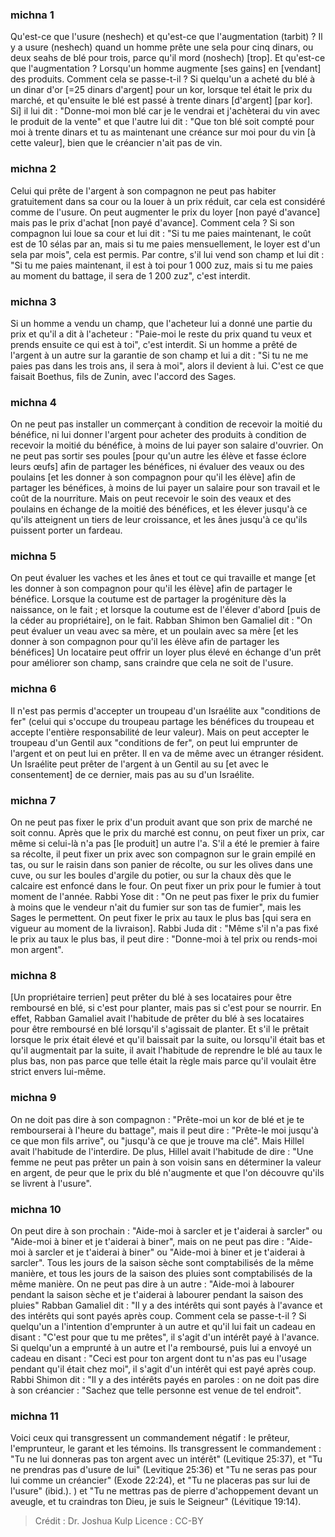 
### michna 1
Qu'est-ce que l'usure (neshech) et qu'est-ce que l'augmentation (tarbit) ? Il y a usure (neshech) quand un homme prête une sela pour cinq dinars, ou deux seahs de blé pour trois, parce qu'il mord (noshech) [trop]. Et qu'est-ce que l'augmentation ? Lorsqu'un homme augmente [ses gains] en [vendant] des produits. Comment cela se passe-t-il ? Si quelqu'un a acheté du blé à un dinar d'or [=25 dinars d'argent] pour un kor, lorsque tel était le prix du marché, et qu'ensuite le blé est passé à trente dinars [d'argent] [par kor]. Si] il lui dit : "Donne-moi mon blé car je le vendrai et j'achèterai du vin avec le produit de la vente" et que l'autre lui dit : "Que ton blé soit compté pour moi à trente dinars et tu as maintenant une créance sur moi pour du vin [à cette valeur], bien que le créancier n'ait pas de vin.

### michna 2
Celui qui prête de l'argent à son compagnon ne peut pas habiter gratuitement dans sa cour ou la louer à un prix réduit, car cela est considéré comme de l'usure. On peut augmenter le prix du loyer [non payé d'avance] mais pas le prix d'achat [non payé d'avance]. Comment cela ? Si son compagnon lui loue sa cour et lui dit : "Si tu me paies maintenant, le coût est de 10 sélas par an, mais si tu me paies mensuellement, le loyer est d'un sela par mois", cela est permis. Par contre, s'il lui vend son champ et lui dit : "Si tu me paies maintenant, il est à toi pour 1 000 zuz, mais si tu me paies au moment du battage, il sera de 1 200 zuz", c'est interdit.

### michna 3
Si un homme a vendu un champ, que l'acheteur lui a donné une partie du prix et qu'il a dit à l'acheteur : "Paie-moi le reste du prix quand tu veux et prends ensuite ce qui est à toi", c'est interdit. Si un homme a prêté de l'argent à un autre sur la garantie de son champ et lui a dit : "Si tu ne me paies pas dans les trois ans, il sera à moi", alors il devient à lui. C'est ce que faisait Boethus, fils de Zunin, avec l'accord des Sages.

### michna 4
On ne peut pas installer un commerçant à condition de recevoir la moitié du bénéfice, ni lui donner l'argent pour acheter des produits à condition de recevoir la moitié du bénéfice, à moins de lui payer son salaire d'ouvrier. On ne peut pas sortir ses poules [pour qu'un autre les élève et fasse éclore leurs œufs] afin de partager les bénéfices, ni évaluer des veaux ou des poulains [et les donner à son compagnon pour qu'il les élève] afin de partager les bénéfices, à moins de lui payer un salaire pour son travail et le coût de la nourriture. Mais on peut recevoir le soin des veaux et des poulains en échange de la moitié des bénéfices, et les élever jusqu'à ce qu'ils atteignent un tiers de leur croissance, et les ânes jusqu'à ce qu'ils puissent porter un fardeau.

### michna 5
On peut évaluer les vaches et les ânes et tout ce qui travaille et mange [et les donner à son compagnon pour qu'il les élève] afin de partager le bénéfice. Lorsque la coutume est de partager la progéniture dès la naissance, on le fait ; et lorsque la coutume est de l'élever d'abord [puis de la céder au propriétaire], on le fait. Rabban Shimon ben Gamaliel dit :  "On peut évaluer un veau avec sa mère, et un poulain avec sa mère [et les donner à son compagnon pour qu'il les élève afin de partager les bénéfices] Un locataire peut offrir un loyer plus élevé en échange d'un prêt pour améliorer son champ, sans craindre que cela ne soit de l'usure.

### michna 6
Il n'est pas permis d'accepter un troupeau d'un Israélite aux "conditions de fer" (celui qui s'occupe du troupeau partage les bénéfices du troupeau et accepte l'entière responsabilité de leur valeur). Mais on peut accepter le troupeau d'un Gentil aux "conditions de fer", on peut lui emprunter de l'argent et on peut lui en prêter. Il en va de même avec un étranger résident. Un Israélite peut prêter de l'argent à un Gentil au su [et avec le consentement] de ce dernier, mais pas au su d'un Israélite.

### michna 7
On ne peut pas fixer le prix d'un produit avant que son prix de marché ne soit connu. Après que le prix du marché est connu, on peut fixer un prix, car même si celui-là n'a pas [le produit] un autre l'a. S'il a été le premier à faire sa récolte, il peut fixer un prix avec son compagnon sur le grain empilé en tas, ou sur le raisin dans son panier de récolte, ou sur les olives dans une cuve, ou sur les boules d'argile du potier, ou sur la chaux dès que le calcaire est enfoncé dans le four. On peut fixer un prix pour le fumier à tout moment de l'année. Rabbi Yose dit :  "On ne peut pas fixer le prix du fumier à moins que le vendeur n'ait du fumier sur son tas de fumier", mais les Sages le permettent. On peut fixer le prix au taux le plus bas [qui sera en vigueur au moment de la livraison]. Rabbi Juda dit :  "Même s'il n'a pas fixé le prix au taux le plus bas, il peut dire : "Donne-moi à tel prix ou rends-moi mon argent".

### michna 8
[Un propriétaire terrien] peut prêter du blé à ses locataires pour être remboursé en blé, si c'est pour planter, mais pas si c'est pour se nourrir. En effet, Rabban Gamaliel avait l'habitude de prêter du blé à ses locataires pour être remboursé en blé lorsqu'il s'agissait de planter. Et s'il le prêtait lorsque le prix était élevé et qu'il baissait par la suite, ou lorsqu'il était bas et qu'il augmentait par la suite, il avait l'habitude de reprendre le blé au taux le plus bas, non pas parce que telle était la règle mais parce qu'il voulait être strict envers lui-même.

### michna 9
On ne doit pas dire à son compagnon : "Prête-moi un kor de blé et je te rembourserai à l'heure du battage", mais il peut dire : "Prête-le moi jusqu'à ce que mon fils arrive", ou "jusqu'à ce que je trouve ma clé". Mais Hillel avait l'habitude de l'interdire. De plus, Hillel avait l'habitude de dire : "Une femme ne peut pas prêter un pain à son voisin sans en déterminer la valeur en argent, de peur que le prix du blé n'augmente et que l'on découvre qu'ils se livrent à l'usure".

### michna 10
On peut dire à son prochain : "Aide-moi à sarcler et je t'aiderai à sarcler" ou "Aide-moi à biner et je t'aiderai à biner", mais on ne peut pas dire : "Aide-moi à sarcler et je t'aiderai à biner" ou "Aide-moi à biner et je t'aiderai à sarcler". Tous les jours de la saison sèche sont comptabilisés de la même manière, et tous les jours de la saison des pluies sont comptabilisés de la même manière. On ne peut pas dire à un autre : "Aide-moi à labourer pendant la saison sèche et je t'aiderai à labourer pendant la saison des pluies" Rabban Gamaliel dit : "Il y a des intérêts qui sont payés à l'avance et des intérêts qui sont payés après coup. Comment cela se passe-t-il ? Si quelqu'un a l'intention d'emprunter à un autre et qu'il lui fait un cadeau en disant : "C'est pour que tu me prêtes", il s'agit d'un intérêt payé à l'avance. Si quelqu'un a emprunté à un autre et l'a remboursé, puis lui a envoyé un cadeau en disant : "Ceci est pour ton argent dont tu n'as pas eu l'usage pendant qu'il était chez moi", il s'agit d'un intérêt qui est payé après coup. Rabbi Shimon dit : "Il y a des intérêts payés en paroles : on ne doit pas dire à son créancier : "Sachez que telle personne est venue de tel endroit".

### michna 11
Voici ceux qui transgressent un commandement négatif : le prêteur, l'emprunteur, le garant et les témoins. Ils transgressent le commandement : "Tu ne lui donneras pas ton argent avec un intérêt" (Levitique 25:37), et "Tu ne prendras pas d'usure de lui" (Levitique 25:36) et "Tu ne seras pas pour lui comme un créancier" (Exode 22:24), et "Tu ne placeras pas sur lui de l'usure" (ibid.). ) et "Tu ne mettras pas de pierre d'achoppement devant un aveugle, et tu craindras ton Dieu, je suis le Seigneur" (Lévitique 19:14).

>Crédit : Dr. Joshua Kulp
>Licence : CC-BY